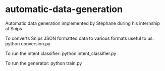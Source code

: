 # automatic-data-generation
Automatic data generation implemented by Stéphane during his internship at Snips

To converts Snips JSON formatted data to various formats useful to us: python conversion.py

To run the intent classifier: python intent_classifier.py

To run the generator: python train.py